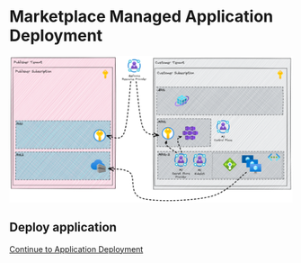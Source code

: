 # Marketplace Managed Application Deployment

![Diagram of marketplace managed application deployment](images/marketplace-deployment.png)

## Deploy application

[Continue to Application Deployment](./deploy-app.md)
